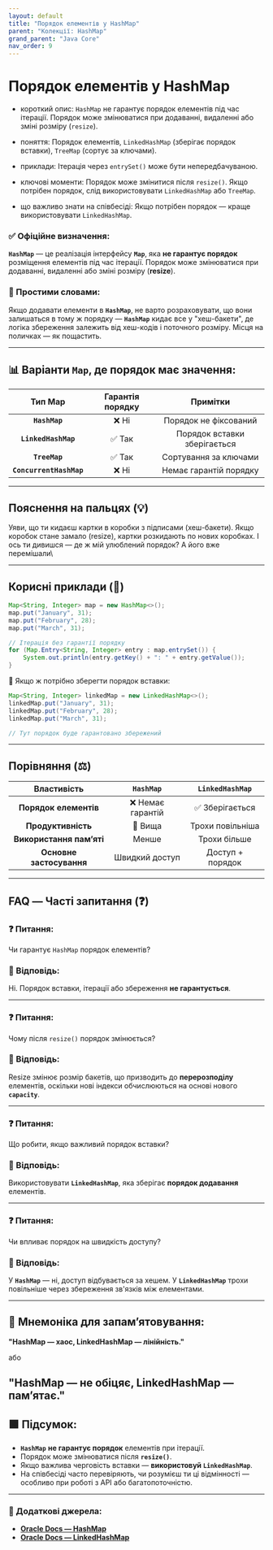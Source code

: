 ```yaml
---
layout: default
title: "Порядок елементів у HashMap"
parent: "Колекції: HashMap"
grand_parent: "Java Core"
nav_order: 9
---
```


# Порядок елементів у HashMap

* короткий опис: `HashMap` не гарантує порядок елементів під час ітерації. Порядок може змінюватися при додаванні, видаленні або зміні розміру (`resize`).

* поняття: Порядок елементів, `LinkedHashMap` (зберігає порядок вставки), `TreeMap` (сортує за ключами).

* приклади: Ітерація через `entrySet()` може бути непередбачуваною.

* ключові моменти: Порядок може змінитися після `resize()`. Якщо потрібен порядок, слід використовувати `LinkedHashMap` або `TreeMap`.

* що важливо знати на співбесіді: Якщо потрібен порядок — краще використовувати `LinkedHashMap`.

### **✅ Офіційне визначення:**

**`HashMap`** — це реалізація інтерфейсу **`Map`**, яка **не гарантує порядок** розміщення елементів під час ітерації. Порядок може змінюватися при додаванні, видаленні або зміні розміру (**resize**).

### **🧠 Простими словами:**

Якщо додавати елементи в **`HashMap`**, не варто розраховувати, що вони залишаться в тому ж порядку — **`HashMap`** кидає все у "хеш-бакети", де логіка збереження залежить від хеш-кодів і поточного розміру. Місця на поличках — як пощастить.

---

## **📊 Варіанти `Map`, де порядок має значення:**

| Тип Map | Гарантія порядку | Примітки |
| :---: | :---: | :---: |
| **`HashMap`** | ❌ Ні | Порядок не фіксований |
| **`LinkedHashMap`** | ✅ Так | Порядок вставки зберігається |
| **`TreeMap`** | ✅ Так | Сортування за ключами |
| **`ConcurrentHashMap`** | ❌ Ні | Немає гарантій порядку |

---

## **Пояснення на пальцях (💡)**

Уяви, що ти кидаєш картки в коробки з підписами (хеш-бакети). Якщо коробок стане замало (resize), картки розкидають по нових коробках. І ось ти дивишся — де ж мій улюблений порядок? А його вже перемішали\

---

## **Корисні приклади (🧪)**

```java
Map<String, Integer> map = new HashMap<>();
map.put("January", 31);
map.put("February", 28);
map.put("March", 31);

// Ітерація без гарантії порядку
for (Map.Entry<String, Integer> entry : map.entrySet()) {
    System.out.println(entry.getKey() + ": " + entry.getValue());
}
```

🧪 Якщо ж потрібно зберегти порядок вставки:

```java
Map<String, Integer> linkedMap = new LinkedHashMap<>();
linkedMap.put("January", 31);
linkedMap.put("February", 28);
linkedMap.put("March", 31);

// Тут порядок буде гарантовано збережений
```

---

## **Порівняння (⚖️)**

| Властивість | `HashMap` | `LinkedHashMap` |
| :---: | :---: | :---: |
| **Порядок елементів** | ❌ Немає гарантій | ✅ Зберігається |
| **Продуктивність** | 🔼 Вища | Трохи повільніша |
| **Використання пам’яті** | Менше | Трохи більше |
| **Основне застосування** | Швидкий доступ | Доступ \+ порядок |

---

## **FAQ — Часті запитання (❓)**

### **❓ Питання:**

 Чи гарантує `HashMap` порядок елементів?

### **💬 Відповідь:**

Ні. Порядок вставки, ітерації або збереження **не гарантується**.

---

### **❓ Питання:**

 Чому після `resize()` порядок змінюється?

### **💬 Відповідь:**

Resize змінює розмір бакетів, що призводить до **перерозподілу** елементів, оскільки нові індекси обчислюються на основі нового **`capacity`**.

---

### **❓ Питання:**

 Що робити, якщо важливий порядок вставки?

### **💬 Відповідь:**

Використовувати **`LinkedHashMap`**, яка зберігає **порядок додавання** елементів.

---

### **❓ Питання:**

 Чи впливає порядок на швидкість доступу?

### **💬 Відповідь:**

У **`HashMap`** — ні, доступ відбувається за хешем. У **`LinkedHashMap`** трохи повільніше через збереження зв'язків між елементами.

---

## **🧠 Мнемоніка для запам’ятовування:**

**"HashMap — хаос, LinkedHashMap — лінійність."**

або

**"HashMap — не обіцяє, LinkedHashMap — пам’ятає."**
---

## **🟩 Підсумок:**

* **`HashMap`** **не гарантує порядок** елементів при ітерації.
* Порядок може змінюватися після **`resize()`**.
* Якщо важлива черговість вставки — **використовуй `LinkedHashMap`**.
* На співбесіді часто перевіряють, чи розумієш ти ці відмінності — особливо при роботі з API або багатопоточністю.

---

### **🔗 Додаткові джерела:**

* [**Oracle Docs — HashMap**](https://docs.oracle.com/en/java/javase/17/docs/api/java.base/java/util/HashMap.html)
* [**Oracle Docs — LinkedHashMap**](https://docs.oracle.com/en/java/javase/17/docs/api/java.base/java/util/LinkedHashMap.html)
